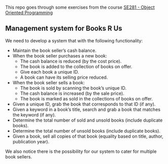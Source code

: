 This repo goes through some exercises from the course [SE281 - Object Oriented Programming](https://softeng281.digitaledu.ac.nz/)

## Management system for Books R Us
We need to develop a system that with the following functionality:

- Maintain the book seller’s cash balance.
- When the book seller purchases a new book:
  - The cash balance is reduced (by the cost price).
  - The book is added to the collection of books on offer.
  - Give each book a unique ID.
  - A book can have its selling price reduced.
- When the book seller sells a book:
  - The book is sold by scanning the book’s unique ID.
  - The cash balance is increased (by the sale price).
  - The book is marked as sold in the collections of books on offer.
- Given a unique ID, grab the book that corresponds to that ID (if any).
- Given a keyword in a book’s title, search and grab a book that matches the keyword (if any).
- Determine the total number of sold and unsold books (include duplicate books).
- Determine the total number of unsold books (include duplicate books).
- Given a book, sell all copies of that book (equality based on title, author, publication year).

We also notice there is the possibility for our system to cater for multiple book sellers.
